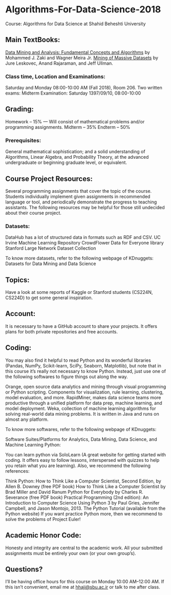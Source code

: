 # Algorithms-For-Data-Science-2018
Course: Algorithms for Data Science at Shahid Beheshti University

## Main TextBooks:
[Data Mining and Analysis: Fundamental Concepts and Algorithms](http://www.dataminingbook.info/pmwiki.php/Main/BookResources) by Mohammed J. Zaki and Wagner Meira Jr.
[Mining of Massive Datasets](http://web.stanford.edu/class/cs246/handouts.html) by Jure Leskovec, Anand Rajaraman, and Jeff Ullman.

### Class time, Location and Examinations:
Saturday and Monday 08:00-10:00 AM (Fall 2018), Room 206. 
Two written exams:
Midterm Examination: Saturday 1397/09/10, 08:00-10:00

## Grading:
Homework – 15%
— Will consist of mathematical problems and/or programming assignments.
Midterm – 35%
Endterm – 50%

### Prerequisites:
General mathematical sophistication; and a solid understanding of Algorithms, Linear Algebra, and Probability Theory, at the advanced undergraduate or beginning graduate level, or equivalent.

## Course Project Resources:
Several programming assignments that cover the topic of the course. Students individually implement given assignments in recommended language or tool, and periodically demonstrate the progress to teaching assistants. The following resources may be helpful for those still undecided about their course project.

### Datasets:
DataHub has a lot of structured data in formats such as RDF and CSV. 
UC Irvine Machine Learning Repository
CrowdFlower Data for Everyone library
Stanford Large Network Dataset Collection

To know more datasets, refer to the following webpage of KDnuggets:
Datasets for Data Mining and Data Science

## Topics:
Have a look at some reports of Kaggle or Stanford students (CS224N, CS224D) to get some general inspiration.

## Account:
It is necessary to have a GitHub account to share your projects. It offers plans for both private repositories and free accounts. 

## Coding:
You may also find it helpful to read Python and its wonderful libraries (Pandas, NumPy, Scikit-learn, SciPy, Seaborn, Matplotlib), but note that in this course it’s really not necessary to know Python. Instead, just use one of the following softwares to figure things out along the way.

Orange, open source data analytics and mining through visual programming or Python scripting. Components for visualization, rule learning, clustering, model evaluation, and more.
RapidMiner, makes data science teams more productive through a unified platform for data prep, machine learning, and model deployment.
Weka, collection of machine learning algorithms for solving real-world data mining problems. It is written in Java and runs on almost any platform.

To know more softwares, refer to the following webpage of KDnuggets:

Software Suites/Platforms for Analytics, Data Mining, Data Science, and Machine Learning
Python:

You can learn python via SoloLearn (A great website for getting started with coding. It offers easy to follow lessons, interspersed with quizzes to help you retain what you are learning). Also, we recommend the following references: 

 Think Python: How to Think Like a Computer Scientist, Second  Edition, by Allen B. Downey (free PDF book)
How to Think Like a Computer Scientist by Brad Miller and David Ranum
Python for Everybody by Charles R. Severance (free PDF book)
 Practical Programming (2nd edition): An Introduction to Computer Science Using Python 3 by Paul Gries, Jennifer Campbell, and Jason Montojo, 2013.
The Python Tutorial (available from the Python website)
If you want practice Python more, then we recommend to solve the problems of Project Euler!

## Academic Honor Code:
Honesty and integrity are central to the academic work. All your submitted assignments must be entirely your own (or your own group’s).

## Questions?
I’ll be having office hours for this course on Monday 10:00 AM–12:00 AM. If this isn’t convenient, email me at hhaji@sbu.ac.ir or talk to me after class.
